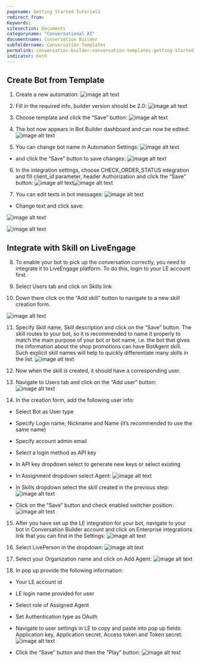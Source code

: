 ```yaml
---
pagename: Getting Started Tutorial2
redirect_from:
Keywords:
sitesection: Documents
categoryname: "Conversational AI"
documentname: Conversation Builder
subfoldername: Conversation Templates
permalink: conversation-builder-conversation-templates-getting-started-tutorial2.html
indicator: both
---
```


## Create Bot from Template

1. Create a new automation: ![image alt text](image_1.png)

2. Fill in the required info, builder version should be 2.0: ![image alt text](image_2.png)

3. Choose template and click the “Save” button: ![image alt text](image_3.png)

4. The bot now appears in Bot Builder dashboard and can now be edited: ![image alt text](image_4.png)

5. You can change bot name in Automation Settings: ![image alt text](image_5.png)

- and click the “Save” button to save changes: ![image alt text](image_6.png)

6. In the integration settings, choose CHECK_ORDER_STATUS integration and fill client_id parameter, header Authorization and click the “Save” button: ![image alt text](image_7.png)![image alt text](image_8.png)

7. You can edit texts in bot messages: ![image alt text](image_9.png)

* Change text and click save:

![image alt text](image_10.png)

![image alt text](image_11.png)

## Integrate with Skill on LiveEngage

8. To enable your bot to pick up the conversation correctly, you need to integrate it to LiveEngage platform. To do this, login to your LE account first.

9. Select Users tab and click on Skills link

10. Down there click on the “Add skill” button to navigate to a new skill creation form.

![image alt text](image_12.png)

11. Specify Skill name, Skill description and click on the “Save” button. The skill routes to your bot, so it is recommended to name it properly to match the main purpose of your bot or bot name, i.e. the bot that gives the information about the shop promotions can have BotAgent skill. Such explicit skill names will help to quickly differentiate many skills in the list. ![image alt text](image_13.png)

12. Now when the skill is created, it should have a corresponding user.

13. Navigate to Users tab and click on the “Add user” button: ![image alt text](image_14.png)

14. In the creation form, add the following user info:

* Select Bot as User type

* Specify Login name, Nickname and Name (it’s recommended to use the same name)

* Specify account admin email

* Select a login method as API key

* In API key dropdown select to generate new keys or select existing

* In Assignment dropdown select Agent: ![image alt text](image_15.png)

* In Skills dropdown select the skill created in the previous step: ![image alt text](image_16.png)

- Click on the “Save” button and check enabled switcher position: ![image alt text](image_17.png)

15. After you have set up the LE integration for your bot, navigate to your bot in Conversation Builder account and click on Enterprise integrations link that you can find in the Settings: ![image alt text](image_18.png)

16. Select LivePerson in the dropdown: ![image alt text](image_19.png)

17. Select your Organization name and click on Add Agent: ![image alt text](image_20.png)

18. In pop up provide the following  information:

* Your LE account id

* LE login name provided for user

* Select role of Assigned Agent

* Set Authentication type as OAuth

* Navigate to user settings in LE to copy and paste into pop up fields: Application key, Application secret, Access token and Token secret: ![image alt text](image_21.png)

* Click the “Save” button and then the “Play” button: ![image alt text](image_22.png)